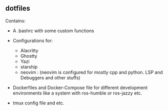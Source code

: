 ## dotfiles 
Contains:
- A .bashrc with some custom functions

- Configurations for: 
  - Alacritty
  - Ghostty
  - Yazi
  - starship
  - neovim : (neovim is configured for mostly cpp and python. LSP and Debuggers and other stuffs)

- Dockerfiles and Docker-Compose file for different development environments like a system with ros-humble or ros-jazzy etc.
- tmux config file and etc.
